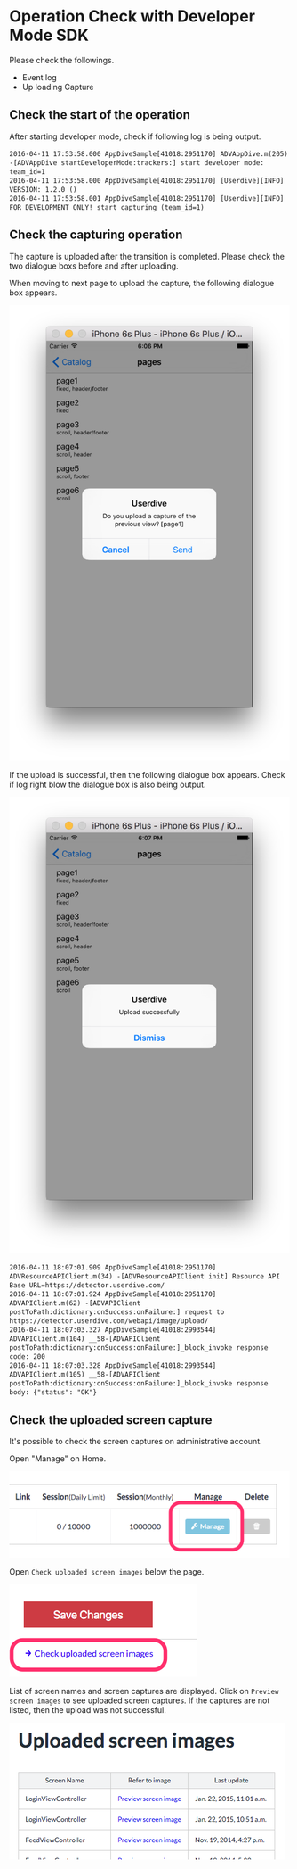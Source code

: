 # Operation Check with Developer Mode SDK

Please check the followings.

- Event log
- Up loading Capture

## Check the start of the operation

After starting developer mode, check if following log is being output.

```
2016-04-11 17:53:58.000 AppDiveSample[41018:2951170] ADVAppDive.m(205) -[ADVAppDive startDeveloperMode:trackers:] start developer mode: team_id=1
2016-04-11 17:53:58.000 AppDiveSample[41018:2951170] [Userdive][INFO] VERSION: 1.2.0 ()
2016-04-11 17:53:58.001 AppDiveSample[41018:2951170] [Userdive][INFO] FOR DEVELOPMENT ONLY! start capturing (team_id=1)
```


## Check the capturing operation

The capture is uploaded after the transition is completed.
Please check the two dialogue boxs before and after uploading.

When moving to next page to upload the capture, the following dialogue box appears.

![upload confirmation dialog](../../../ja/apps/devguide/files/sdk_verification_capture_1.png)

If the upload is successful, then the following dialogue box appears.
Check if log right blow the dialogue box is also being output.

![upload status dialog](../../../ja/apps/devguide/files/sdk_verification_capture_2.png)

```
2016-04-11 18:07:01.909 AppDiveSample[41018:2951170] ADVResourceAPIClient.m(34) -[ADVResourceAPIClient init] Resource API Base URL=https://detector.userdive.com/
2016-04-11 18:07:01.924 AppDiveSample[41018:2951170] ADVAPIClient.m(62) -[ADVAPIClient postToPath:dictionary:onSuccess:onFailure:] request to https://detector.userdive.com/webapi/image/upload/
2016-04-11 18:07:03.327 AppDiveSample[41018:2993544] ADVAPIClient.m(104) __58-[ADVAPIClient postToPath:dictionary:onSuccess:onFailure:]_block_invoke response code: 200
2016-04-11 18:07:03.328 AppDiveSample[41018:2993544] ADVAPIClient.m(105) __58-[ADVAPIClient postToPath:dictionary:onSuccess:onFailure:]_block_invoke response body: {"status": "OK"}
```

## Check the uploaded screen capture

It's possible to check the screen captures on administrative account.

Open "Manage" on Home.

![sdk_verification_capture_3.png](../../../ja/apps/devguide/files/sdk_verification_capture_3.png)

Open `Check uploaded screen images` below the page.

![sdk_verification_capture_4.png](../../../ja/apps/devguide/files/sdk_verification_capture_4.png)

List of screen names and screen captures are displayed.
Click on `Preview screen images` to see uploaded screen captures.
If the captures are not listed, then the upload was not successful.

![sdk_verification_capture_5.png](../../../ja/apps/devguide/files/sdk_verification_capture_5.png)
